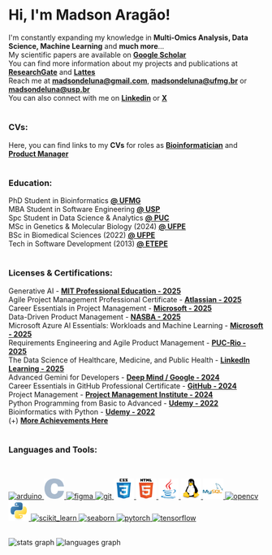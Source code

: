 <h1 align="left">Hi, I'm Madson Aragão!</h1> 
  
I'm constantly expanding my knowledge in **Multi-Omics Analysis, Data Science, Machine Learning** and **much more**... <br>
My scientific papers are available on **<a href="https://scholar.google.com.br/citations?user=GmHvOYsAAAAJ&hl=en">Google Scholar</a>**  <br>
You can find more information about my projects and publications at **<a href="https://www.researchgate.net/profile/Madson-Luna-Aragao-2">ResearchGate</a>** and **<a href="http://lattes.cnpq.br/0893799887546498">Lattes</a>**  <br>
Reach me at **madsondeluna@gmail.com**, **madsondeluna@ufmg.br** or **madsondeluna@usp.br** <br>
You can also connect with me on **<a href="https://www.linkedin.com/in/madsonaragao/">Linkedin</a>** or **<a href="https://x.com/madsondeluna/">X</a>**  <br>
    
<h1 align="left"></h1> 

<h3 align="left">CVs:</h3>

Here, you can find links to my **CVs** for roles as **<a href="https://github.com/madsondeluna/madsondeluna/blob/main/EN_CV_Madson_Aragao_BIOINFO.pdf">Bioinformatician</a>** and **<a href="https://github.com/madsondeluna/madsondeluna/blob/main/EN_CV_Madson_Aragao_PD2.pdf">Product Manager</a>**  <br>

<h1 align="left"></h1>

<h3 align="left">Education:</h3>
PhD Student in Bioinformatics <a href="http://www.pgbioinfo.icb.ufmg.br/"><strong>@ UFMG</strong></a><br>
MBA Student in Software Engineering <a href="https://mbauspesalq.com/cursos/mba-em-engenharia-de-software"><strong>@ USP</strong></a><br>
Spc Student in Data Science & Analytics <a href="https://especializacao.ccec.puc-rio.br/"><strong>@ PUC</strong></a><br>
MSc in Genetics & Molecular Biology (2024) <a href="https://www.ufpe.br/ppggbm"><strong>@ UFPE</strong></a><br>
BSc in Biomedical Sciences (2022) <a href="https://www.ufpe.br/biomedicina-bacharelado-cb"><strong>@ UFPE</strong></a><br>
Tech in Software Development (2013) <a href="https://www.linkedin.com/company/ete-pe-escola-t%C3%A9cnica-estadual/?originalSubdomain=br"><strong>@ ETEPE</strong></a>

<h1 align="left"></h1>

<h3 align="left"> Licenses & Certifications:</h3>
Generative AI - <a href="https://www.linkedin.com/in/madsonaragao/details/certifications/"><strong>MIT Professional Education - 2025</strong></a><br>
Agile Project Management Professional Certificate - <a href="https://www.linkedin.com/learning/certificates/e4cfed7c56b77bdf153983332bb767951a2178cb1a5db860050ebef0ff663daa"><strong>Atlassian - 2025</strong></a><br>
Career Essentials in Project Management - <a href="https://www.linkedin.com/learning/certificates/85ca53ce10941490f76e60c7526d1983e7f0ea34cdd409866eb4a03fbf5046b6"><strong>Microsoft - 2025</strong></a><br>
Data-Driven Product Management - <a href="https://www.linkedin.com/learning/certificates/5ee63bee2bb7701f59d3bda6539a9836e3ae9482fd9b910587a39f7e32367bf5?trk=share_certificate"><strong>NASBA - 2025</strong></a><br>
Microsoft Azure Al Essentials: Workloads and Machine Learning - <a href="https://www.linkedin.com/learning/certificates/59e64cb65fc85f7da9046e276e17e959bc3e7f38c31d785d79edecd2586d3f0d?lipi=urn%3Ali%3Apage%3Ad_flagship3_profile_view_base_certifications_details%3BjV7mego4Q3auKQxnnD5TKA%3D%3D"><strong>Microsoft - 2025</strong></a><br> 
Requirements Engineering and Agile Product Management - <a href="https://pucrio.grupoa.education/academic-services/documents/validate/ed46e6c8"><strong>PUC-Rio - 2025</strong></a><br>
The Data Science of Healthcare, Medicine, and Public Health - <a href="https://www.linkedin.com/learning/certificates/3f2693067d4bd7737ffc58f7b959ac4881263213bd29ee5acaa6b50cf51bfb26?trk=share_certificate&lipi=urn%3Ali%3Apage%3Ad_flagship3_profile_view_base_certifications_details%3BC46e7y1%2BRuKsyJUaFuDeMQ%3D%3D"><strong>LinkedIn Learning - 2025</strong></a><br>
Advanced Gemini for Developers - <a href="https://www.linkedin.com/learning/certificates/a259a7058366463ad138f0b25cf6827a0fd9da88cdf261ef2db475730b7c6109?lipi=urn%3Ali%3Apage%3Ad_flagship3_profile_view_base_certifications_details%3BjV7mego4Q3auKQxnnD5TKA%3D%3D"><strong>Deep Mind / Google - 2024</strong></a><br>
Career Essentials in GitHub Professional Certificate - <a href="https://www.linkedin.com/learning/certificates/4ae0dc753b7d03700014756e5fde701df9f2a5a9f4be14b6a5a6ba81a389e542?lipi=urn%3Ali%3Apage%3Ad_flagship3_profile_view_base_certifications_details%3BjV7mego4Q3auKQxnnD5TKA%3D%3D"><strong>GitHub - 2024</strong></a><br>
Project Management - <a href="https://www.linkedin.com/learning/certificates/d6a8df258a0947294e9597e7b8f10b6d844779e96e6d70842795ae4e3332bb22?trk=share_certificate"><strong>Project Management Institute - 2024</strong></a><br>
Python Programming from Basic to Advanced - <a href="https://www.udemy.com/certificate/UC-4942cbb7-1414-4344-bf7e-a8fde1001d5a/"><strong>Udemy - 2022</strong></a><br>
Bioinformatics with Python - <a href="https://www.udemy.com/certificate/UC-33fd2573-d0f8-4be7-b075-8e86a079cd95/"><strong>Udemy - 2022</strong></a><br>
(+) <a href="https://www.linkedin.com/in/madsonaragao/details/certifications/"><strong>More Achievements Here</strong></a><br>

<h1 align="left"></h1>

<h3 align="left">Languages and Tools:</h3><br>
<p align="left"> <a href="https://www.arduino.cc/" target="_blank" rel="noreferrer"> <img src="https://cdn.worldvectorlogo.com/logos/arduino-1.svg" alt="arduino" width="40" height="40"/> </a> <a href="https://www.cprogramming.com/" target="_blank" rel="noreferrer"> <img src="https://raw.githubusercontent.com/devicons/devicon/master/icons/c/c-original.svg" alt="c" width="40" height="40"/> </a> <a href="https://www.figma.com/" target="_blank" rel="noreferrer"> <img src="https://www.vectorlogo.zone/logos/figma/figma-icon.svg" alt="figma" width="40" height="40"/> </a> <a href="https://git-scm.com/" target="_blank" rel="noreferrer"> <img src="https://www.vectorlogo.zone/logos/git-scm/git-scm-icon.svg" alt="git" width="40" height="40"/> </a> <a href="https://www.w3schools.com/css/" target="_blank" rel="noreferrer"> <img src="https://raw.githubusercontent.com/devicons/devicon/master/icons/css3/css3-original-wordmark.svg" alt="css3" width="40" height="40"/> </a> </a> <a href="https://www.w3.org/html/" target="_blank" rel="noreferrer"> <img src="https://raw.githubusercontent.com/devicons/devicon/master/icons/html5/html5-original-wordmark.svg" alt="html5" width="40" height="40"/> <a href="https://www.java.com" target="_blank" rel="noreferrer"> <img src="https://raw.githubusercontent.com/devicons/devicon/master/icons/java/java-original.svg" alt="java" width="40" height="40"/> </a> <a href="https://www.linux.org/" target="_blank" rel="noreferrer"> <img src="https://raw.githubusercontent.com/devicons/devicon/master/icons/linux/linux-original.svg" alt="linux" width="40" height="40"/> </a> <a href="https://www.mysql.com/" target="_blank" rel="noreferrer"> <img src="https://raw.githubusercontent.com/devicons/devicon/master/icons/mysql/mysql-original-wordmark.svg" alt="mysql" width="40" height="40"/> </a> <a href="https://opencv.org/" target="_blank" rel="noreferrer"> <img src="https://www.vectorlogo.zone/logos/opencv/opencv-icon.svg" alt="opencv" width="40" height="40"/> </a> <a href="https://www.python.org" target="_blank" rel="noreferrer"> <img src="https://raw.githubusercontent.com/devicons/devicon/master/icons/python/python-original.svg" alt="python" width="40" height="40"/> </a> <a href="https://scikit-learn.org/" target="_blank" rel="noreferrer"> <img src="https://upload.wikimedia.org/wikipedia/commons/0/05/Scikit_learn_logo_small.svg" alt="scikit_learn" width="40" height="40"/> </a> <a href="https://seaborn.pydata.org/" target="_blank" rel="noreferrer"> <img src="https://seaborn.pydata.org/_images/logo-mark-lightbg.svg" alt="seaborn" width="40" height="40"/> </a> <a href="https://pytorch.org/" target="_blank" rel="noreferrer"> <img src="https://www.vectorlogo.zone/logos/pytorch/pytorch-icon.svg" alt="pytorch" width="40" height="40"/> </a> </a> <a href="https://www.tensorflow.org" target="_blank" rel="noreferrer"> <img src="https://www.vectorlogo.zone/logos/tensorflow/tensorflow-icon.svg" alt="tensorflow" width="40" height="40"/> </a> </p><br>

<div align="left">
  <img src="https://github-readme-stats.vercel.app/api?username=madsondeluna&hide_title=false&hide_rank=false&show_icons=true&include_all_commits=false&count_private=false&disable_animations=false&theme=swift&locale=en&hide_border=false&order=1" height="150" alt="stats graph"  />
  <img src="https://github-readme-stats.vercel.app/api/top-langs?username=madsondeluna&locale=en&hide_title=false&layout=compact&card_width=320&langs_count=8&theme=swift&hide_border=false&order=2" height="150" alt="languages graph"  />
</div>
